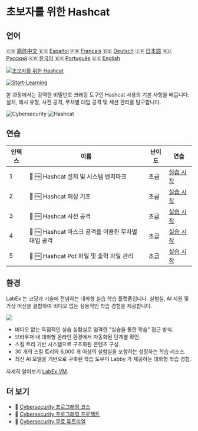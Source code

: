 # 초보자를 위한 Hashcat

## 언어

🇨🇳 [简体中文](README_zh.md) 🇪🇸 [Español](README_es.md) 🇫🇷 [Français](README_fr.md) 🇩🇪 [Deutsch](README_de.md) 🇯🇵 [日本語](README_ja.md) 🇷🇺 [Русский](README_ru.md) 🇰🇷 [한국어](README_ko.md) 🇧🇷 [Português](README_pt.md) 🇺🇸 [English](README.md) 

[![초보자를 위한 Hashcat](https://cover-creator.labex.io/hashcat-for-beginners.png?lang=ko)](https://labex.io/ko/courses/hashcat-for-beginners)

[![Start-Learning](https://img.shields.io/badge/Start-Learning-whitesmoke?style=for-the-badge)](https://labex.io/ko/courses/hashcat-for-beginners)

본 과정에서는 강력한 비밀번호 크래킹 도구인 Hashcat 사용의 기본 사항을 배웁니다. 설치, 해시 유형, 사전 공격, 무차별 대입 공격 및 세션 관리를 탐구합니다.

![Cybersecurity](https://img.shields.io/badge/Cybersecurity-whitesmoke?style=for-the-badge&logo=cybersecurity)
![Hashcat](https://img.shields.io/badge/Hashcat-whitesmoke?style=for-the-badge&logo=hashcat)


## 연습

|   인덱스 | 이름                                                | 난이도   | 연습                                                                                                                         |
|----------|-----------------------------------------------------|----------|------------------------------------------------------------------------------------------------------------------------------|
|        1 | 📖 🆓 Hashcat 설치 및 시스템 벤치마크               | 초급     | <a target='_blank' href='https://labex.io/ko/tutorials/linux-hashcat-installation-and-system-benchmark-632570'>실습 시작</a> |
|        2 | 📖 🆓 Hashcat 해싱 기초                             | 초급     | <a target='_blank' href='https://labex.io/ko/tutorials/linux-hashcat-hashing-fundamentals-632569'>실습 시작</a>              |
|        3 | 📖 🆓 Hashcat 사전 공격                             | 초급     | <a target='_blank' href='https://labex.io/ko/tutorials/linux-hashcat-dictionary-attacks-632568'>실습 시작</a>                |
|        4 | 📖 🆓 Hashcat 마스크 공격을 이용한 무차별 대입 공격 | 초급     | <a target='_blank' href='https://labex.io/ko/tutorials/linux-hashcat-brute-force-with-mask-attacks-632567'>실습 시작</a>     |
|        5 | 📖 🆓 Hashcat Pot 파일 및 출력 파일 관리            | 초급     | <a target='_blank' href='https://labex.io/ko/tutorials/linux-hashcat-potfiles-and-output-files-632571'>실습 시작</a>         |

## 환경

LabEx 는 코딩과 기술에 전념하는 대화형 실습 학습 플랫폼입니다. 실험실, AI 지원 및 가상 머신을 결합하여 비디오 없는 실용적인 학습 경험을 제공합니다.

![](https://tutorial-screenshot.getvm.io/images/vm-1725247253.png)

- 비디오 없는 독점적인 실습 실험실로 엄격한 "실습을 통한 학습" 접근 방식.
- 브라우저 내 대화형 온라인 환경에서 자동화된 단계별 확인.
- 스킬 트리 기반 시스템으로 구조화된 콘텐츠 구성.
- 30 개의 스킬 트리와 6,000 개 이상의 실험실을 포함하는 성장하는 학습 리소스.
- 최신 AI 모델을 기반으로 구축된 학습 도우미 Labby 가 제공하는 대화형 학습 경험.

자세히 알아보기 [LabEx VM](https://support.labex.io/using-labex/virtual-machine).

## 더 보기

- 🔗 [Cybersecurity 프로그래밍 코스](https://github.com/labex-labs/awesome-programming-courses)
- 🔗 [Cybersecurity 프로그래밍 프로젝트](https://github.com/labex-labs/awesome-programming-projects)
- 🔗 [Cybersecurity 무료 튜토리얼](https://github.com/labex-labs/cybersecurity-free-tutorials)

